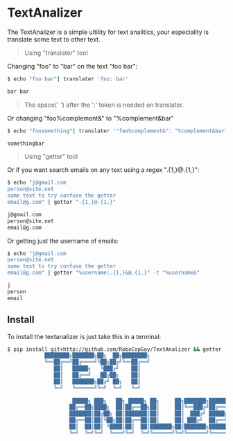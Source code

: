 # TextAnalizer

The TextAnalizer is a simple ultility for text analitics, your especiality is translate some text to other text.

> Using "translater" tool

Changing "foo" to "bar" on the text "foo bar":

```sh
$ echo "foo bar"| translater 'foo: bar'

bar bar
```
> The space(' ') after the ':' token is needed on translater.

Or changing "foo%complement&" to "%complement&bar"

```sh
$ echo "foosomething"| translater '"foo%complement&": "%complement&bar"'

somethingbar
```

> Using "getter" tool

Or if you want search emails on any text using a regex ".{1,}@.{1,}":

```sh
$ echo "j@gmail.com
person@site.net
some text to try confuse the getter
email@g.com" | getter ".{1,}@.{1,}"

j@gmail.com
person@site.net
email@g.com
```

Or getting just the username of emails:

```sh
$ echo "j@gmail.com
person@site.net
some text to try confuse the getter
email@g.com" | getter "%username:.{1,}&@.{1,}" -t "%username&"

j
person
email
```

## Install

To install the textanalizer is just take this in a terminal:

```sh
$ pip install git+http://github.com/RoboCopGay/TextAnalizer && getter -h > /dev/null && if [[ "$?"==0 ]];then echo '
            ████████╗███████╗██╗  ██╗████████╗
            ╚══██╔══╝██╔════╝╚██╗██╔╝╚══██╔══╝
               ██║   █████╗   ╚███╔╝    ██║   
               ██║   ██╔══╝   ██╔██╗    ██║   
               ██║   ███████╗██╔╝ ██╗   ██║   
               ╚═╝   ╚══════╝╚═╝  ╚═╝   ╚═╝   
                                              
                     █████╗ ███╗   ██╗ █████╗ ██╗     ██╗███████╗███████╗██████╗ 
                    ██╔══██╗████╗  ██║██╔══██╗██║     ██║╚══███╔╝██╔════╝██╔══██╗
                    ███████║██╔██╗ ██║███████║██║     ██║  ███╔╝ █████╗  ██████╔╝
                    ██╔══██║██║╚██╗██║██╔══██║██║     ██║ ███╔╝  ██╔══╝  ██╔══██╗
                    ██║  ██║██║ ╚████║██║  ██║███████╗██║███████╗███████╗██║  ██║
                    ╚═╝  ╚═╝╚═╝  ╚═══╝╚═╝  ╚═╝╚══════╝╚═╝╚══════╝╚══════╝╚═╝  ╚═╝ '
```
